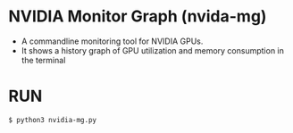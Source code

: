 # NVIDIA Monitor Graph (nvida-mg)
- A commandline monitoring tool for NVIDIA GPUs.
- It shows a history graph of GPU utilization and memory consumption in the terminal

# RUN
    
    $ python3 nvidia-mg.py
